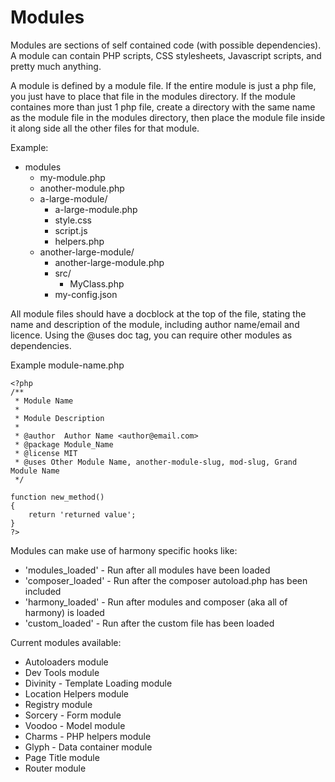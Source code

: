 # Modules

Modules are sections of self contained code (with possible dependencies). A module can contain PHP scripts, CSS stylesheets, Javascript scripts, and pretty much anything.

A module is defined by a module file. If the entire module is just a php file, you just have to place that file in the modules directory. If the module containes more than just 1 php file, create a directory with the same name as the module file in the modules directory, then place the module file inside it along side all the other files for that module.

Example:

* modules
	* my-module.php
	* another-module.php
	* a-large-module/
		* a-large-module.php
		* style.css
		* script.js
		* helpers.php
	* another-large-module/
		* another-large-module.php
		* src/
			* MyClass.php
		* my-config.json

All module files should have a docblock at the top of the file, stating the name and description of the module, including author name/email and licence. Using the @uses doc tag, you can require other modules as dependencies.

Example module-name.php

```
<?php
/**
 * Module Name
 *
 * Module Description
 *
 * @author  Author Name <author@email.com>
 * @package Module_Name
 * @license MIT
 * @uses Other Module Name, another-module-slug, mod-slug, Grand Module Name
 */

function new_method()
{
	return 'returned value';
}
?>
```

Modules can make use of harmony specific hooks like:
* 'modules_loaded' - Run after all modules have been loaded
* 'composer_loaded' - Run after the composer autoload.php has been included
* 'harmony_loaded' - Run after modules and composer (aka all of harmony) is loaded
* 'custom_loaded' - Run after the custom file has been loaded

Current modules available:
- Autoloaders module
- Dev Tools module
- Divinity - Template Loading module
- Location Helpers module
- Registry module
- Sorcery - Form module
- Voodoo - Model module
- Charms - PHP helpers module
- Glyph - Data container module
- Page Title module
- Router module
